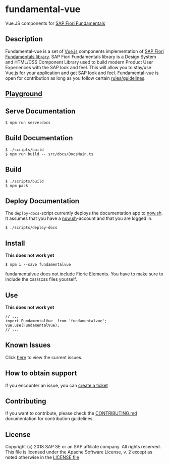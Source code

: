 # fundamental-vue
Vue.JS components for [SAP Fiori Fundamentals](https://github.com/SAP/fundamental)


## Description
Fundamental-vue is a set of [Vue.js](https://vuejs.org/) components implementation of [SAP Fiori Fundamentals library](https://sap.github.io/fundamental/). SAP Fiori Fundamentals library is a Design System and HTML/CSS Component Library used to build modern Product User Experiences with the SAP look and feel. This will allow you to stay/use Vue.js for your application and get SAP look and feel.
Fundamental-vue is open for contribution as long as you follow certain [rules/guidelines](./CONTRIBUTING.md).



## [Playground](https://dist-4d2gqwr8y.now.sh)


## Serve Documentation
```
$ npm run serve:docs
```

## Build Documentation
```
$ ./scripts/build
$ npm run build -- src/docs/DocsMain.ts
```

## Build
```
$ ./scripts/build
$ npm pack
```

## Deploy Documentation
The `deploy-docs`-script currently deploys the documentation app to [now.sh](https://now.sh). It assumes that you have a [now.sh](https://now.sh)-account and that you are logged in.

```
$ ./scripts/deploy-docs
```

## Install

**This does not work yet**

```
$ npm i --save fundamentalvue
```

fundamentalvue does not include Fiorie Elements. You have to make sure to include the css/scss files yourself.

## Use

**This does not work yet**

```
// ...
import FundamentalVue  from 'fundamentalvue';
Vue.use(FundamentalVue);
// ...
```

## Known Issues

Click [here](https://github.com/SAP/fundamental-vue/issues) to view the current issues.

## How to obtain support

If you encounter an issue, you can [create a ticket](https://github.com/SAP/fundamental-vue/issues/new)


## Contributing

If you want to contribute, please check the [CONTRIBUTING.md](./CONTRIBUTING.md) documentation for contribution guidelines.

## License

Copyright (c) 2018 SAP SE or an SAP affiliate company. All rights reserved.
This file is licensed under the Apache Software License, v. 2 except as noted otherwise in the [LICENSE file](https://github.com/SAP/fundamental-vue/blob/master/LICENSE.txt)
